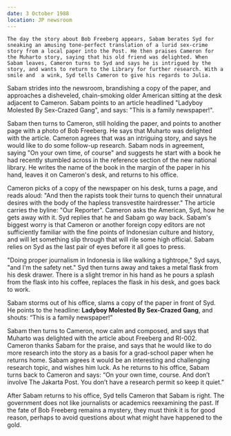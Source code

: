 ```yaml
---
date: 3 October 1988
location: JP newsroom
---
```


```treatment
The day the story about Bob Freeberg appears, Sabam berates Syd for sneaking an amusing tone-perfect translation of a lurid sex-crime story from a local paper into the Post. He then praises Cameron for the Muharto story, saying that his old friend was delighted. When Sabam leaves, Cameron turns to Syd and says he is intrigued by the story, and wants to return to the Library for further research. With a smile and  a wink, Syd tells Cameron to give his regards to Julia. 

```



Sabam strides into the
newsroom, brandishing a copy of the paper, and approaches a disheveled,
chain-smoking older American sitting at the desk adjacent to Cameron.
Sabam points to an article headlined "Ladyboy Molested By Sex-Crazed
Gang", and says: "This is a family newspaper!". 

Sabam then turns to
Cameron, still holding the paper, and points to another page with a
photo of Bob Freeberg. He says that Muharto was delighted with the
article. Cameron agrees that was an intriguing story, and says he would
like to do some follow-up research. Sabam nods in agreement, saying "On
your own time, of course" and suggests he start with a book he had
recently stumbled across in the reference section of the new national
library. He writes the name of the book in the margin of the paper in
his hand, leaves it on Cameron's desk, and returns to his office.

Cameron picks of a copy of the newspaper on his desk, turns a page, and
reads aloud: "And then the rapists took their turns to quench their
unnatural desires with the body of the hapless transvestite
hairdresser." The article carries the byline: "Our Reporter". Cameron
asks the American, Syd, how he gets away with it. Syd replies that he
and Sabam go way back. Sabam's biggest worry is that Cameron or another
foreign copy editors are not sufficiently familiar with the fine points
of Indonesian culture and history, and will let something slip through
that will rile some high official. Sabam relies on Syd as the last pair
of eyes before it all goes to press. 

"Doing proper journalism in
Indonesia is like walking a tightrope," Syd says, "and I'm the safety
net." Syd then turns away and takes a metal flask from his desk drawer.
There is a slight tremor in his hand as he pours a splash from the flask
into his coffee, replaces the flask in his desk, and goes back to work.

Sabam storms out of his office, slams a copy of the paper in front of Syd. He points to the headline: **Ladyboy Molested By Sex-Crazed**
**Gang**, and shouts: “This is a family newspaper!” 

Sabam then turns to Cameron, now calm and composed, and says that Muharto was delighted with the article about Freeberg and RI-002. Cameron thanks Sabam for the praise, and says that he would like to do more research into the story as a basis for a grad-school paper when he returns home. Sabam agrees it would be an interesting and challenging research topic, and wishes him luck. As he returns to his office, Sabam turns back to Cameron and says: “On your own time, course. And don’t involve The Jakarta Post. You don’t have a research permit so keep it quiet.”

After Sabam returns to his office, Syd tells Cameron that Sabam is right. The government does not like journalists or academics reexamining the past. If the fate of Bob Freeberg remains a mystery, they must think it is for good reason, perhaps to avoid questions about what might have happened to the gold. 